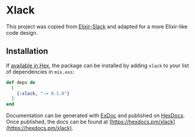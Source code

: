 # Xlack

This project was copied from [Elixir-Slack](https://github.com/BlakeWilliams/Elixir-Slack) and adapted for a more Elixir-like code design.

## Installation

If [available in Hex](https://hex.pm/docs/publish), the package can be installed
by adding `xlack` to your list of dependencies in `mix.exs`:

```elixir
def deps do
  [
    {:xlack, "~> 0.1.0"}
  ]
end
```

Documentation can be generated with [ExDoc](https://github.com/elixir-lang/ex_doc)
and published on [HexDocs](https://hexdocs.pm). Once published, the docs can
be found at [https://hexdocs.pm/xlack](https://hexdocs.pm/xlack).
